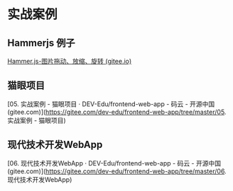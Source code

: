 # 实战案例

## Hammerjs 例子

[Hammer.js-图片拖动、放缩、旋转 (gitee.io)](https://qwq9527.gitee.io/demo/2.%20hammerjs%E6%A1%88%E4%BE%8B/html/index.html)

## 猫眼项目

[05. 实战案例 - 猫眼项目 · DEV-Edu/frontend-web-app - 码云 - 开源中国 (gitee.com)](<https://gitee.com/dev-edu/frontend-web-app/tree/master/05>. 实战案例 - 猫眼项目)

## 现代技术开发WebApp

[06. 现代技术开发WebApp · DEV-Edu/frontend-web-app - 码云 - 开源中国 (gitee.com)](<https://gitee.com/dev-edu/frontend-web-app/tree/master/06>. 现代技术开发WebApp)
